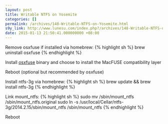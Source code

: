```yaml
---
layout: post
title: Writable NTFS on Yosemite
categories: []
permalink: /archives/148-Writable-NTFS-on-Yosemite.html
s9y_link: http://www.lunesu.com/index.php?/archives/148-Writable-NTFS-on-Yosemite.html
date: 2015-01-13 21:50:41.000000000 +08:00
---
```

Remove osxfuse if installed via homebrew:
{% highlight sh %}
brew uninstall osxfuse
{% endhighlight %}

Install <a href="http://sourceforge.net/projects/osxfuse/files/latest/download?source=files" title="osxfuse">osxfuse</a> binary and choose to install the MacFUSE compatibility layer

Reboot (optional but recommended by osxfuse)

Install ntfs-3g via homebrew:
{% highlight sh %}
brew update && brew install ntfs-3g
{% endhighlight %}

Link mount_ntfs:
{% highlight sh %}
sudo mv /sbin/mount_ntfs /sbin/mount_ntfs.original
sudo ln -s /usr/local/Cellar/ntfs-3g/2014.2.15/sbin/mount_ntfs /sbin/mount_ntfs
{% endhighlight %}

Reboot
